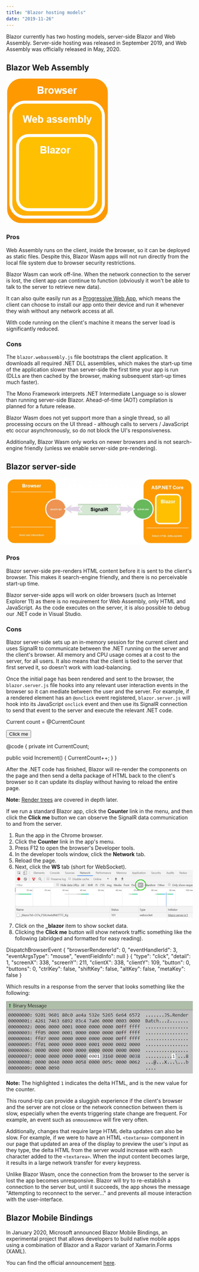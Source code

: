 ```yaml
---
title: "Blazor hosting models"
date: "2019-11-26"
---
```


Blazor currently has two hosting models, server-side Blazor and Web Assembly. Server-side hosting was released in September 2019, and Web Assembly was officially released in May, 2020.

## Blazor Web Assembly

![](images/BrowserWasmBlazor.jpg)

### Pros

Web Assembly runs on the client, inside the browser, so it can be deployed as static files. Despite this, Blazor Wasm apps will not run directly from the local file system due to browser security restrictions.

Blazor Wasm can work off-line. When the network connection to the server is lost, the client app can continue to function (obviously it won't be able to talk to the server to retrieve new data).

It can also quite easily run as a [Progressive Web App](https://web.dev/progressive-web-apps/), which means the client can choose to install our app onto their device and run it whenever they wish without any network access at all.

With code running on the client's machine it means the server load is significantly reduced.

### Cons

The `blazor.webassembly.js` file bootstraps the client application. It downloads all required .NET DLL assemblies, which makes the start-up time of the application slower than server-side the first time your app is run (DLLs are then cached by the browser, making subsequent start-up times much faster).

The Mono Framework interprets .NET Intermediate Language so is slower than running server-side Blazor. Ahead-of-time (AOT) compilation is planned for a future release.

Blazor Wasm does not yet support more than a single thread, so all processing occurs on the UI thread - although calls to servers / JavaScript etc occur asynchronously, so do not block the UI's responsiveness.

Additionally, Blazor Wasm only works on newer browsers and is not search-engine friendly (unless we enable server-side pre-rendering).

## Blazor server-side

![](images/BlazorServerSide-1024x365.jpg)

### Pros

Blazor server-side pre-renders HTML content before it is sent to the client's browser. This makes it search-engine friendly, and there is no perceivable start-up time.

Blazor server-side apps will work on older browsers (such as Internet Explorer 11) as there is no requirement for Web Assembly, only HTML and JavaScript. As the code executes on the server, it is also possible to debug our .NET code in Visual Studio.

### Cons

Blazor server-side sets up an in-memory session for the current client and uses SignalR to communicate between the .NET running on the server and the client's browser. All memory and CPU usage comes at a cost to the server, for all users. It also means that the client is tied to the server that first served it, so doesn't work with load-balancing.

Once the initial page has been rendered and sent to the browser, the `blazor.server.js` file hooks into any relevant user interaction events in the browser so it can mediate between the user and the server. For example, if a rendered element has an `@onclick` event registered, `blazor.server.js` will hook into its JavaScript `onclick` event and then use its SignalR connection to send that event to the server and execute the relevant .NET code.

<p>
  Current count = @CurrentCount
</p>
<button @onclick=IncrementCount>Click me</button>

@code
{
  private int CurrentCount;

  public void Increment()
  {
    CurrentCount++;
  }
}

After the .NET code has finished, Blazor will re-render the components on the page and then send a delta package of HTML back to the client's browser so it can update its display without having to reload the entire page.

**Note:** [Render trees](/components/render-trees/) are covered in depth later.

If we run a standard Blazor app, click the **Counter** link in the menu, and then click the **Click me** button we can observe the SignalR data communication to and from the server.

1. Run the app in the Chrome browser.
2. Click the **Counter** link in the app's menu.
3. Press F12 to open the browser's Developer tools.
4. In the developer tools window, click the **Network** tab.
5. Reload the page.
6. Next, click the **WS** tab (short for WebSocket).  
    ![](images/websocketdata.jpg)
7. Click on the **\_blazor** item to show socket data.
8. Clicking the **Click me** button will show network traffic something like the following (abridged and formatted for easy reading).

DispatchBrowserEvent
  {
    "browserRendererId": 0,
    "eventHandlerId": 3,
    "eventArgsType": "mouse",
    "eventFieldInfo": null
  }
  {
    "type": "click",
    "detail": 1,
    "screenX": 338,
    "screenY": 211,
    "clientX": 338,
    "clientY": 109,
    "button": 0,
    "buttons": 0,
    "ctrlKey": false,
    "shiftKey": false,
    "altKey": false,
    "metaKey": false
  }

Which results in a response from the server that looks something like the following:

![](images/WebSocketReply.jpg)

**Note:** The highlighted `1` indicates the delta HTML, and is the new value for the counter.

This round-trip can provide a sluggish experience if the client's browser and the server are not close or the network connection between them is slow, especially when the events triggering state change are frequent. For example, an event such as `onmousemove` will fire very often.

Additionally, changes that require large HTML delta updates can also be slow. For example, if we were to have an HTML `<textarea>` component in our page that updated an area of the display to preview the user's input as they type, the delta HTML from the server would increase with each character added to the `<textarea>`. When the input content becomes large, it results in a large network transfer for every keypress.

Unlike Blazor Wasm, once the connection from the browser to the server is lost the app becomes unresponsive. Blazor will try to re-establish a connection to the server but, until it succeeds, the app shows the message "Attempting to reconnect to the server..." and prevents all mouse interaction with the user-interface.

## Blazor Mobile Bindings

In January 2020, Microsoft announced Blazor Mobile Bindings, an experimental project that allows developers to build native mobile apps using a combination of Blazor and a Razor variant of Xamarin.Forms (XAML).

You can find the official announcement [here](https://devblogs.microsoft.com/aspnet/mobile-blazor-bindings-experiment/).


